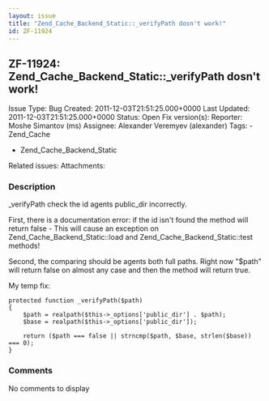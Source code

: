 ```yaml
---
layout: issue
title: "Zend_Cache_Backend_Static::_verifyPath dosn't work!"
id: ZF-11924
---
```


ZF-11924: Zend\_Cache\_Backend\_Static::\_verifyPath dosn't work!
-----------------------------------------------------------------

 Issue Type: Bug Created: 2011-12-03T21:51:25.000+0000 Last Updated: 2011-12-03T21:51:25.000+0000 Status: Open Fix version(s): 
 Reporter:  Moshe Simantov (ms)  Assignee:  Alexander Veremyev (alexander)  Tags: - Zend\_Cache
- Zend\_Cache\_Backend\_Static
 
 Related issues: 
 Attachments: 
### Description

\_verifyPath check the id agents public\_dir incorrectly.

First, there is a documentation error: if the id isn't found the method will return false - This will cause an exception on Zend\_Cache\_Backend\_Static::load and Zend\_Cache\_Backend\_Static::test methods!

Second, the comparing should be agents both full paths. Right now "$path" will return false on almost any case and then the method will return true.

My temp fix:

 
    protected function _verifyPath($path)
    {
        $path = realpath($this->_options['public_dir'] . $path);
        $base = realpath($this->_options['public_dir']);
    
        return ($path === false || strncmp($path, $base, strlen($base)) === 0);
    }


 

 

### Comments

No comments to display